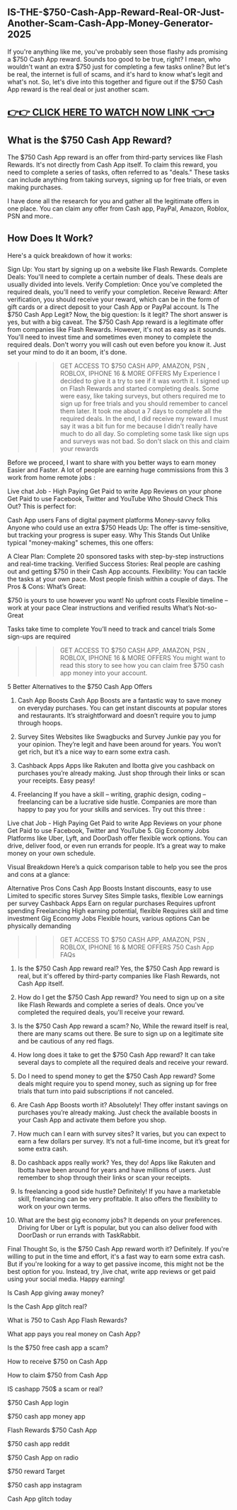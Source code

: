 IS-THE-$750-Cash-App-Reward-Real-OR-Just-Another-Scam-Cash-App-Money-Generator-2025
--
If you're anything like me, you've probably seen those flashy ads promising a $750 Cash App reward. Sounds too good to be true, right? I mean, who wouldn't want an extra $750 just for completing a few tasks online? But let's be real, the internet is full of scams, and it's hard to know what's legit and what's not. So, let's dive into this together and figure out if the $750 Cash App reward is the real deal or just another scam.

[👉👉 CLICK HERE TO WATCH NOW LINK 👈👈](https://todaylink.site/freegiftcard/)
--

What is the $750 Cash App Reward?
--
The $750 Cash App reward is an offer from third-party services like Flash Rewards. It's not directly from Cash App itself. To claim this reward, you need to complete a series of tasks, often referred to as "deals." These tasks can include anything from taking surveys, signing up for free trials, or even making purchases.

I have done all the research for you and gather all the legitimate offers in one place. You can claim any offer from Cash app, PayPal, Amazon, Roblox, PSN and more..

How Does It Work?
--
Here's a quick breakdown of how it works:

Sign Up: You start by signing up on a website like Flash Rewards.
Complete Deals: You'll need to complete a certain number of deals. These deals are usually divided into levels.
Verify Completion: Once you've completed the required deals, you'll need to verify your completion.
Receive Reward: After verification, you should receive your reward, which can be in the form of gift cards or a direct deposit to your Cash App or PayPal account.
Is The $750 Cash App Legit?
Now, the big question: Is it legit? The short answer is yes, but with a big caveat. The $750 Cash App reward is a legitimate offer from companies like Flash Rewards. However, it's not as easy as it sounds. You'll need to invest time and sometimes even money to complete the required deals. Don't worry you will cash out even before you know it. Just set your mind to do it an boom, it's done.

>>> GET ACCESS TO $750 CASH APP, AMAZON, PSN , ROBLOX, IPHONE 16 & MORE OFFERS
My Experience
I decided to give it a try to see if it was worth it. I signed up on Flash Rewards and started completing deals. Some were easy, like taking surveys, but others required me to sign up for free trials and you should remember to cancel them later. It took me about a 7 days to complete all the required deals. In the end, I did receive my reward. I must say it was a bit fun for me because I didn't really have much to do all day. So completing some task like sign ups and surveys was not bad. So don't slack on this and claim your rewards

Before we proceed, I want to share with you better ways to earn money Easier and Faster. A lot of people are earning huge commissions from this 3 work from home remote jobs :

Live chat Job - High Paying
Get Paid to write App Reviews on your phone
Get Paid to use Facebook, Twitter and YouTube
Who Should Check This Out?
This is perfect for:

Cash App users
Fans of digital payment platforms
Money-savvy folks
Anyone who could use an extra $750 Heads Up: The offer is time-sensitive, but tracking your progress is super easy.
Why This Stands Out
Unlike typical "money-making" schemes, this one offers:

A Clear Plan: Complete 20 sponsored tasks with step-by-step instructions and real-time tracking.
Verified Success Stories: Real people are cashing out and getting $750 in their Cash App accounts.
Flexibility: You can tackle the tasks at your own pace. Most people finish within a couple of days.
The Pros & Cons:
What’s Great:

$750 is yours to use however you want!
No upfront costs
Flexible timeline – work at your pace
Clear instructions and verified results
What’s Not-so-Great

Tasks take time to complete
You’ll need to track and cancel trials
Some sign-ups are required
>>> GET ACCESS TO $750 CASH APP, AMAZON, PSN , ROBLOX, IPHONE 16 & MORE OFFERS
You might want to read this story to see how you can claim free $750 cash app money into your account.

5 Better Alternatives to the $750 Cash App Offers
1. Cash App Boosts
Cash App Boosts are a fantastic way to save money on everyday purchases. You can get instant discounts at popular stores and restaurants. It’s straightforward and doesn’t require you to jump through hoops.

2. Survey Sites
Websites like Swagbucks and Survey Junkie pay you for your opinion. They’re legit and have been around for years. You won’t get rich, but it’s a nice way to earn some extra cash.

3. Cashback Apps
Apps like Rakuten and Ibotta give you cashback on purchases you’re already making. Just shop through their links or scan your receipts. Easy peasy!

4. Freelancing
If you have a skill – writing, graphic design, coding – freelancing can be a lucrative side hustle. Companies are more than happy to pay you for your skills and services. Try out this three :

Live chat Job - High Paying
Get Paid to write App Reviews on your phone
Get Paid to use Facebook, Twitter and YouTube
5. Gig Economy Jobs
Platforms like Uber, Lyft, and DoorDash offer flexible work options. You can drive, deliver food, or even run errands for people. It’s a great way to make money on your own schedule.

Visual Breakdown
Here’s a quick comparison table to help you see the pros and cons at a glance:

Alternative	Pros	Cons
Cash App Boosts	Instant discounts, easy to use	Limited to specific stores
Survey Sites	Simple tasks, flexible	Low earnings per survey
Cashback Apps	Earn on regular purchases	Requires upfront spending
Freelancing	High earning potential, flexible	Requires skill and time investment
Gig Economy Jobs	Flexible hours, various options	Can be physically demanding
>>> GET ACCESS TO $750 CASH APP, AMAZON, PSN , ROBLOX, IPHONE 16 & MORE OFFERS
750 Cash App FAQs
1. Is the $750 Cash App reward real?
Yes, the $750 Cash App reward is real, but it's offered by third-party companies like Flash Rewards, not Cash App itself.

2. How do I get the $750 Cash App reward?
You need to sign up on a site like Flash Rewards and complete a series of deals. Once you've completed the required deals, you'll receive your reward.

3. Is the $750 Cash App reward a scam?
No, While the reward itself is real, there are many scams out there. Be sure to sign up on a legitimate site and be cautious of any red flags.

4. How long does it take to get the $750 Cash App reward?
It can take several days to complete all the required deals and receive your reward.

5. Do I need to spend money to get the $750 Cash App reward?
Some deals might require you to spend money, such as signing up for free trials that turn into paid subscriptions if not canceled.

6. Are Cash App Boosts worth it?
Absolutely! They offer instant savings on purchases you’re already making. Just check the available boosts in your Cash App and activate them before you shop.

7. How much can I earn with survey sites?
It varies, but you can expect to earn a few dollars per survey. It’s not a full-time income, but it’s great for some extra cash.

8. Do cashback apps really work?
Yes, they do! Apps like Rakuten and Ibotta have been around for years and have millions of users. Just remember to shop through their links or scan your receipts.

9. Is freelancing a good side hustle?
Definitely! If you have a marketable skill, freelancing can be very profitable. It also offers the flexibility to work on your own terms.

10. What are the best gig economy jobs?
It depends on your preferences. Driving for Uber or Lyft is popular, but you can also deliver food with DoorDash or run errands with TaskRabbit.

Final Thought
So, is the $750 Cash App reward worth it? Definitely. If you're willing to put in the time and effort, it's a fast way to earn some extra cash. But if you're looking for a way to get passive income, this might not
be the best option for you. Instead, try ,live chat, write app reviews or get paid using your social media. Happy earning!


Is Cash App giving away money?

Is the Cash App glitch real?

What is 750 to Cash App Flash Rewards?

What app pays you real money on Cash App?

Is the $750 free cash app a scam?

How to receive $750 on Cash App

How to claim $750 from Cash App

IS cashapp 750$ a scam or real?

$750 Cash App login

$750 cash app money app

Flash Rewards $750 Cash App

$750 cash app reddit

$750 Cash App on radio

$750 reward Target

$750 cash app instagram

Cash App glitch today
